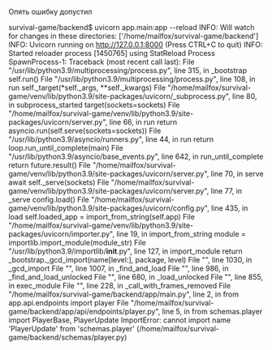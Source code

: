 Опять ошибку допустил

survival-game/backend$ uvicorn app.main:app --reload
INFO:     Will watch for changes in these directories: ['/home/mailfox/survival-game/backend']
INFO:     Uvicorn running on http://127.0.0.1:8000 (Press CTRL+C to quit)
INFO:     Started reloader process [1450765] using StatReload
Process SpawnProcess-1:
Traceback (most recent call last):
  File "/usr/lib/python3.9/multiprocessing/process.py", line 315, in _bootstrap
    self.run()
  File "/usr/lib/python3.9/multiprocessing/process.py", line 108, in run
    self._target(*self._args, **self._kwargs)
  File "/home/mailfox/survival-game/venv/lib/python3.9/site-packages/uvicorn/_subprocess.py", line 80, in subprocess_started
    target(sockets=sockets)
  File "/home/mailfox/survival-game/venv/lib/python3.9/site-packages/uvicorn/server.py", line 66, in run
    return asyncio.run(self.serve(sockets=sockets))
  File "/usr/lib/python3.9/asyncio/runners.py", line 44, in run
    return loop.run_until_complete(main)
  File "/usr/lib/python3.9/asyncio/base_events.py", line 642, in run_until_complete
    return future.result()
  File "/home/mailfox/survival-game/venv/lib/python3.9/site-packages/uvicorn/server.py", line 70, in serve
    await self._serve(sockets)
  File "/home/mailfox/survival-game/venv/lib/python3.9/site-packages/uvicorn/server.py", line 77, in _serve
    config.load()
  File "/home/mailfox/survival-game/venv/lib/python3.9/site-packages/uvicorn/config.py", line 435, in load
    self.loaded_app = import_from_string(self.app)
  File "/home/mailfox/survival-game/venv/lib/python3.9/site-packages/uvicorn/importer.py", line 19, in import_from_string
    module = importlib.import_module(module_str)
  File "/usr/lib/python3.9/importlib/__init__.py", line 127, in import_module
    return _bootstrap._gcd_import(name[level:], package, level)
  File "<frozen importlib._bootstrap>", line 1030, in _gcd_import
  File "<frozen importlib._bootstrap>", line 1007, in _find_and_load
  File "<frozen importlib._bootstrap>", line 986, in _find_and_load_unlocked
  File "<frozen importlib._bootstrap>", line 680, in _load_unlocked
  File "<frozen importlib._bootstrap_external>", line 855, in exec_module
  File "<frozen importlib._bootstrap>", line 228, in _call_with_frames_removed
  File "/home/mailfox/survival-game/backend/app/main.py", line 2, in <module>
    from app.api.endpoints import player
  File "/home/mailfox/survival-game/backend/app/api/endpoints/player.py", line 5, in <module>
    from schemas.player import PlayerBase, PlayerUpdate
ImportError: cannot import name 'PlayerUpdate' from 'schemas.player' (/home/mailfox/survival-game/backend/schemas/player.py)
